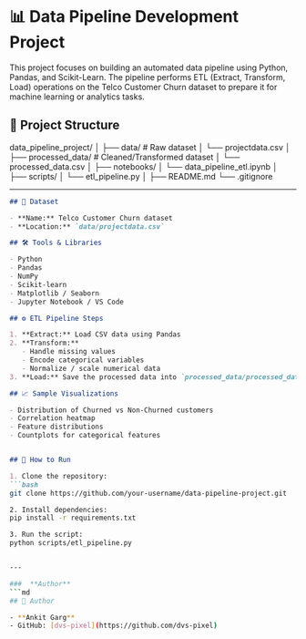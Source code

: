 # 📊 Data Pipeline Development Project

This project focuses on building an automated data pipeline using Python, Pandas, and Scikit-Learn. The pipeline performs ETL (Extract, Transform, Load) operations on the Telco Customer Churn dataset to prepare it for machine learning or analytics tasks.

## 📁 Project Structure

data_pipeline_project/
│
├── data/ # Raw dataset
│ └── projectdata.csv
│
├── processed_data/ # Cleaned/Transformed dataset
│ └── processed_data.csv
│
├── notebooks/
│ └── data_pipeline_etl.ipynb
│
├── scripts/
│ └── etl_pipeline.py
│
├── README.md
└── .gitignore


---


```md
## 🧾 Dataset

- **Name:** Telco Customer Churn dataset  
- **Location:** `data/projectdata.csv`  

## 🛠 Tools & Libraries

- Python
- Pandas
- NumPy
- Scikit-learn
- Matplotlib / Seaborn
- Jupyter Notebook / VS Code

## ⚙️ ETL Pipeline Steps

1. **Extract:** Load CSV data using Pandas  
2. **Transform:** 
   - Handle missing values  
   - Encode categorical variables  
   - Normalize / scale numerical data  
3. **Load:** Save the processed data into `processed_data/processed_data.csv`

## 📈 Sample Visualizations

- Distribution of Churned vs Non-Churned customers  
- Correlation heatmap  
- Feature distributions  
- Countplots for categorical features  


## 🚀 How to Run

1. Clone the repository:
```bash
git clone https://github.com/your-username/data-pipeline-project.git

2. Install dependencies:
pip install -r requirements.txt

3. Run the script:
python scripts/etl_pipeline.py


---

###  **Author**
```md
## 👤 Author

- **Ankit Garg**  
- GitHub: [dvs-pixel](https://github.com/dvs-pixel)

